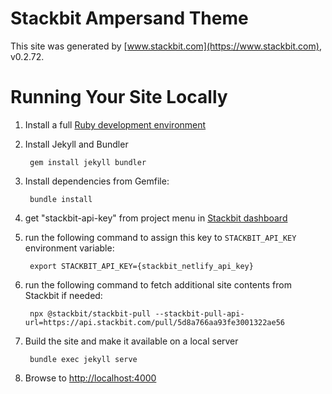# Stackbit Ampersand Theme

This site was generated by [www.stackbit.com](https://www.stackbit.com), v0.2.72.

# Running Your Site Locally

1. Install a full [Ruby development environment](https://jekyllrb.com/docs/installation/)

1. Install Jekyll and Bundler

        gem install jekyll bundler

1. Install dependencies from Gemfile:

        bundle install

1. get "stackbit-api-key" from project menu in [Stackbit dashboard](https://app.stackbit.com/dashboard)

1. run the following command to assign this key to `STACKBIT_API_KEY` environment variable:

        export STACKBIT_API_KEY={stackbit_netlify_api_key}

1. run the following command to fetch additional site contents from Stackbit if needed:

        npx @stackbit/stackbit-pull --stackbit-pull-api-url=https://api.stackbit.com/pull/5d8a766aa93fe3001322ae56

1. Build the site and make it available on a local server

        bundle exec jekyll serve

1. Browse to [http://localhost:4000](http://localhost:4000)
